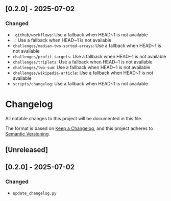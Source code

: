 ## [0.2.0] - 2025-07-02

### Changed
- `.github/workflows`: Use a fallback when HEAD~1 is not available
- `.`: Use a fallback when HEAD~1 is not available
- `challenges/median-two-sorted-arrays`: Use a fallback when HEAD~1 is not available
- `challenges/profit-targets`: Use a fallback when HEAD~1 is not available
- `challenges/triplets`: Use a fallback when HEAD~1 is not available
- `challenges/two-sum`: Use a fallback when HEAD~1 is not available
- `challenges/wikipedia-article`: Use a fallback when HEAD~1 is not available
- `scripts/changelog`: Use a fallback when HEAD~1 is not available


# Changelog

All notable changes to this project will be documented in this file.

The format is based on [Keep a Changelog](https://keepachangelog.com/en/1.1.0/),
and this project adheres to [Semantic Versioning](https://semver.org/spec/v2.0.0.html).

## [Unreleased]

## [0.2.0] - 2025-07-02

### Changed
- `update_changelog.py`